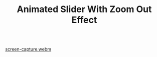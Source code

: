 <h1 align="center">Animated Slider With Zoom Out Effect</h1>
<br><br>

[screen-capture.webm](https://github.com/AbdullahButt2611/Carousel_Designs/assets/81871162/49d998e4-8a3c-4049-8cfe-f7b6d167938a)

